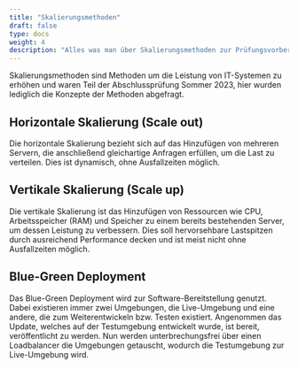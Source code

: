 ```yaml
---
title: "Skalierungsmethoden"
draft: false
type: docs
weight: 4
description: "Alles was man über Skalierungsmethoden zur Prüfungsvorbereitung für die Fachinformatiker Ausbildung wissen muss."
---
```


Skalierungsmethoden sind Methoden um die Leistung von IT-Systemen zu erhöhen und waren Teil der Abschlussprüfung Sommer 2023, hier wurden lediglich die Konzepte der Methoden abgefragt.

## Horizontale Skalierung (Scale out)

Die horizontale Skalierung bezieht sich auf das Hinzufügen von mehreren Servern, die anschließend gleichartige Anfragen erfüllen, um die Last zu verteilen. Dies ist dynamisch, ohne Ausfallzeiten möglich.

## Vertikale Skalierung (Scale up)

Die vertikale Skalierung ist das Hinzufügen von Ressourcen wie CPU, Arbeitsspeicher (RAM) und Speicher zu einem bereits bestehenden Server, um dessen Leistung zu verbessern. Dies soll hervorsehbare Lastspitzen durch ausreichend Performance decken und ist meist nicht ohne Ausfallzeiten möglich.

## Blue-Green Deployment

Das Blue-Green Deployment wird zur Software-Bereitstellung genutzt. Dabei existieren immer zwei Umgebungen, die Live-Umgebung und eine andere, die zum Weiterentwickeln bzw. Testen existiert. Angenommen das Update, welches auf der Testumgebung entwickelt wurde, ist bereit, veröffentlicht zu werden. Nun werden unterbrechungsfrei über einen Loadbalancer die Umgebungen getauscht, wodurch die Testumgebung zur Live-Umgebung wird.
